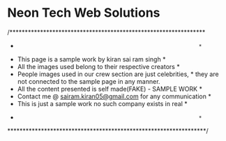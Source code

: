 # Neon Tech Web Solutions

/****************************************************************
*                                                               *
* This page is a sample work by kiran sai ram singh               *
* All the images used belong to their respective creators       *
* People images used in our crew section are just celebrities,  *
  they are not connected to the sample page in any manner.
* All the content presented is self made(FAKE) -  SAMPLE WORK   *
* Contact me @ sairam.kiran05@gmail.com for any communication   *
* This is just a sample work no such company exists in real     *
*                                                               *
*****************************************************************/
